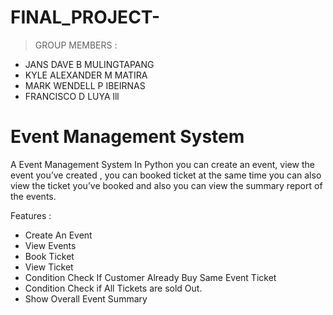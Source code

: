 # FINAL_PROJECT-

> GROUP MEMBERS :
- JANS DAVE B MULINGTAPANG
- KYLE ALEXANDER M MATIRA
- MARK WENDELL P IBEIRNAS
- FRANCISCO D LUYA lll


# Event Management System

 A Event Management System In Python you can create an event, view the event you’ve created , you can booked ticket at the same time you can also view the ticket you’ve booked and also you can view the summary report of the events.


Features :
- Create An Event
- View Events
- Book Ticket
- View Ticket
- Condition Check If Customer Already Buy Same Event Ticket
- Condition Check if All Tickets are sold Out.
- Show Overall Event Summary



